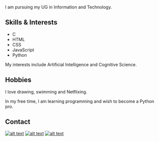 I am pursuing my UG in Information and Technology.

## Skills & Interests

- C
- HTML
- CSS
- JavaScript
- Python

My interests include Artificial Intelligence and Cognitive Science.

## Hobbies

I love drawing, swimming and Netflixing.

In my free time, I am learning programming and wish to become a Python pro.

## Contact

[![alt text][1.1]][1]
[![alt text][2.1]][2]
[![alt text][3.1]][3]

[1.1]: http://i.imgur.com/tXSoThF.png (twitter icon with padding)
[2.1]: http://i.imgur.com/P3YfQoD.png (facebook icon with padding)
[3.1]: http://i.imgur.com/0o48UoR.png (github icon with padding)

[1]: http://www.twitter.com/smangukia
[2]: https://www.facebook.com/samarth.mangukia
[3]: http://www.github.com/smangukia
